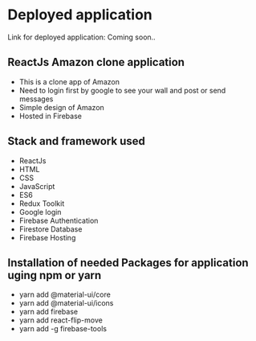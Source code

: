# Deployed application
Link for deployed application: Coming soon..

## ReactJs Amazon clone application
* This is a clone app of Amazon
* Need to login first by google to see your wall and post or send messages
* Simple design of Amazon
* Hosted in Firebase


## Stack and framework used
* ReactJs
* HTML
* CSS
* JavaScript
* ES6
* Redux Toolkit
* Google login
* Firebase Authentication
* Firestore Database
* Firebase Hosting

## Installation of needed Packages for application uging npm or yarn
* yarn add @material-ui/core
* yarn add @material-ui/icons
* yarn add firebase
* yarn add react-flip-move
* yarn add -g firebase-tools